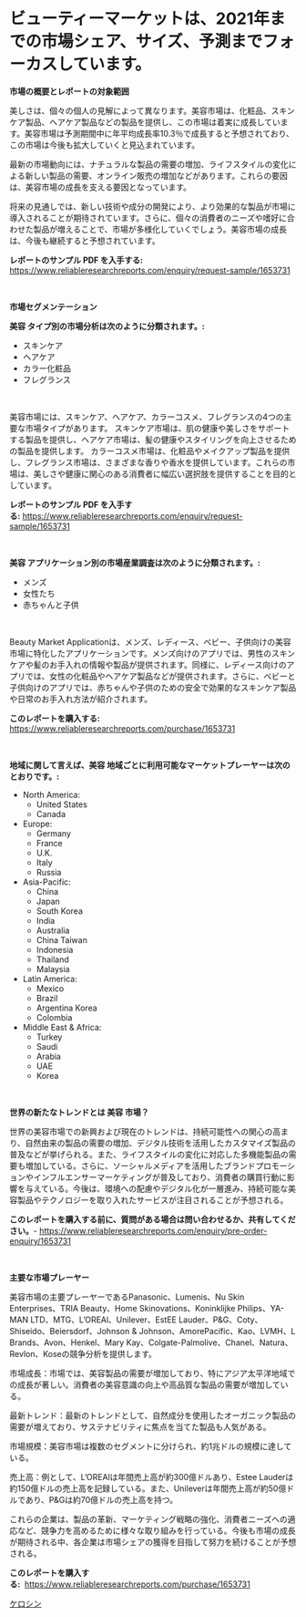 <p><h1>ビューティーマーケットは、2021年までの市場シェア、サイズ、予測までフォーカスしています。</h1></p><p><strong>市場の概要とレポートの対象範囲</strong></p>
<p><p>美しさは、個々の個人の見解によって異なります。美容市場は、化粧品、スキンケア製品、ヘアケア製品などの製品を提供し、この市場は着実に成長しています。美容市場は予測期間中に年平均成長率10.3％で成長すると予想されており、この市場は今後も拡大していくと見込まれています。</p><p>最新の市場動向には、ナチュラルな製品の需要の増加、ライフスタイルの変化による新しい製品の需要、オンライン販売の増加などがあります。これらの要因は、美容市場の成長を支える要因となっています。</p><p>将来の見通しでは、新しい技術や成分の開発により、より効果的な製品が市場に導入されることが期待されています。さらに、個々の消費者のニーズや嗜好に合わせた製品が増えることで、市場が多様化していくでしょう。美容市場の成長は、今後も継続すると予想されています。</p></p>
<p><strong>レポートのサンプル PDF を入手する:</strong> <a href="https://www.reliableresearchreports.com/enquiry/request-sample/1653731">https://www.reliableresearchreports.com/enquiry/request-sample/1653731</a></p>
<p>&nbsp;</p>
<p><strong>市場セグメンテーション</strong></p>
<p><strong>美容 タイプ別の市場分析は次のように分類されます。:</strong></p>
<p><ul><li>スキンケア</li><li>ヘアケア</li><li>カラー化粧品</li><li>フレグランス</li></ul></p>
<p>&nbsp;</p>
<p><p>美容市場には、スキンケア、ヘアケア、カラーコスメ、フレグランスの4つの主要な市場タイプがあります。 スキンケア市場は、肌の健康や美しさをサポートする製品を提供し、ヘアケア市場は、髪の健康やスタイリングを向上させるための製品を提供します。 カラーコスメ市場は、化粧品やメイクアップ製品を提供し、フレグランス市場は、さまざまな香りや香水を提供しています。これらの市場は、美しさや健康に関心のある消費者に幅広い選択肢を提供することを目的としています。</p></p>
<p><strong>レポートのサンプル PDF を入手する:</strong>&nbsp;<a href="https://www.reliableresearchreports.com/enquiry/request-sample/1653731">https://www.reliableresearchreports.com/enquiry/request-sample/1653731</a></p>
<p>&nbsp;</p>
<p><strong> 美容 アプリケーション別の市場産業調査は次のように分類されます。:</strong></p>
<p><ul><li>メンズ</li><li>女性たち</li><li>赤ちゃんと子供</li></ul></p>
<p>&nbsp;</p>
<p><p>Beauty Market Applicationは、メンズ、レディース、ベビー、子供向けの美容市場に特化したアプリケーションです。メンズ向けのアプリでは、男性のスキンケアや髪のお手入れの情報や製品が提供されます。同様に、レディース向けのアプリでは、女性の化粧品やヘアケア製品などが提供されます。さらに、ベビーと子供向けのアプリでは、赤ちゃんや子供のための安全で効果的なスキンケア製品や日常のお手入れ方法が紹介されます。</p></p>
<p><strong>このレポートを購入する:</strong>&nbsp; <a href="https://www.reliableresearchreports.com/purchase/1653731">https://www.reliableresearchreports.com/purchase/1653731</a></p>
<p>&nbsp;</p>
<p><strong>地域に関して言えば、美容 地域ごとに利用可能なマーケットプレーヤーは次のとおりです。:</strong></p>
<p><ul>
    <li>
        North America:
        <ul>
            <li>United States</li>
            <li>Canada</li>
        </ul>
    </li>
    <li>
        Europe:
        <ul>
            <li>Germany</li>
            <li>France</li>
            <li>U.K.</li>
            <li>Italy</li>
            <li>Russia</li>
        </ul>
    </li>
    <li>
        Asia-Pacific:
        <ul>
            <li>China</li>
            <li>Japan</li>
            <li>South Korea</li>
            <li>India</li>
            <li>Australia</li>
            <li>China Taiwan</li>
            <li>Indonesia</li>
            <li>Thailand</li>
            <li>Malaysia</li>
        </ul>
    </li>
    <li>
        Latin America:
        <ul>
            <li>Mexico</li>
            <li>Brazil</li>
            <li>Argentina Korea</li>
            <li>Colombia</li>
        </ul>
    </li>
    <li>
        Middle East & Africa:
        <ul>
            <li>Turkey</li>
            <li>Saudi</li>
            <li>Arabia</li>
            <li>UAE</li>
            <li>Korea</li>
        </ul>
    </li>
    </ul></p>
<p>&nbsp;</p>
<p><strong>世界の新たなトレンドとは 美容 市場？</strong></p>
<p><p>世界の美容市場での新興および現在のトレンドは、持続可能性への関心の高まり、自然由来の製品の需要の増加、デジタル技術を活用したカスタマイズ製品の普及などが挙げられる。また、ライフスタイルの変化に対応した多機能製品の需要も増加している。さらに、ソーシャルメディアを活用したブランドプロモーションやインフルエンサーマーケティングが普及しており、消費者の購買行動に影響を与えている。今後は、環境への配慮やデジタル化が一層進み、持続可能な美容製品やテクノロジーを取り入れたサービスが注目されることが予想される。</p></p>
<p><strong>このレポートを購入する前に、質問がある場合は問い合わせるか、共有してください。</strong>- <a href="https://www.reliableresearchreports.com/enquiry/pre-order-enquiry/1653731">https://www.reliableresearchreports.com/enquiry/pre-order-enquiry/1653731</a></p>
<p>&nbsp;</p>
<p><strong>主要な市場プレーヤー</strong></p>
<p><p>美容市場の主要プレーヤーであるPanasonic、Lumenis、Nu Skin Enterprises、TRIA Beauty、Home Skinovations、Koninklijke Philips、YA-MAN LTD、MTG、L’OREAl、Unilever、EstEE Lauder、P&G、Coty、Shiseido、Beiersdorf、Johnson & Johnson、AmorePacific、Kao、LVMH、L Brands、Avon、Henkel、Mary Kay、Colgate-Palmolive、Chanel、Natura、Revlon、Koseの競争分析を提供します。</p><p>市場成長：市場では、美容製品の需要が増加しており、特にアジア太平洋地域での成長が著しい。消費者の美容意識の向上や高品質な製品の需要が増加している。</p><p>最新トレンド：最新のトレンドとして、自然成分を使用したオーガニック製品の需要が増えており、サステナビリティに焦点を当てた製品も人気がある。</p><p>市場規模：美容市場は複数のセグメントに分けられ、約1兆ドルの規模に達している。</p><p>売上高：例として、L’OREAlは年間売上高が約300億ドルあり、Estee Lauderは約150億ドルの売上高を記録している。また、Unileverは年間売上高が約50億ドルであり、P&Gは約70億ドルの売上高を持つ。</p><p>これらの企業は、製品の革新、マーケティング戦略の強化、消費者ニーズへの適応など、競争力を高めるために様々な取り組みを行っている。今後も市場の成長が期待される中、各企業は市場シェアの獲得を目指して努力を続けることが予想される。</p></p>
<p><strong>このレポートを購入する:</strong>&nbsp;&nbsp;<a href="https://www.reliableresearchreports.com/purchase/1653731">https://www.reliableresearchreports.com/purchase/1653731</a></p>
<p><p><a href="https://github.com/one-cool-chick/Market-Research-Report-List-1/blob/main/492753010993.md">ケロシン</a></p></p>